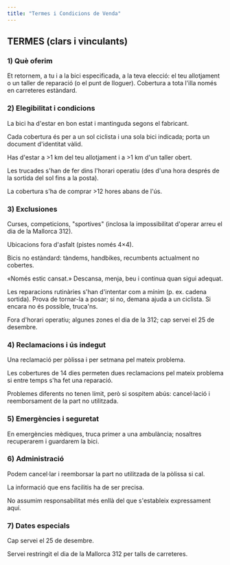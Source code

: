 ```yaml
---
title: "Termes i Condicions de Venda"
---
```


## TERMES (clars i vinculants)

### 1) Què oferim

Et retornem, a tu i a la bici especificada, a la teva elecció: el teu allotjament o un taller de reparació (o el punt de lloguer). Cobertura a tota l'illa només en carreteres estàndard.

### 2) Elegibilitat i condicions

La bici ha d'estar en bon estat i mantinguda segons el fabricant.

Cada cobertura és per a un sol ciclista i una sola bici indicada; porta un document d'identitat vàlid.

Has d'estar a >1 km del teu allotjament i a >1 km d'un taller obert.

Les trucades s'han de fer dins l'horari operatiu (des d'una hora després de la sortida del sol fins a la posta).

La cobertura s'ha de comprar >12 hores abans de l'ús.

### 3) Exclusiones

Curses, competicions, "sportives" (inclosa la impossibilitat d'operar arreu el dia de la Mallorca 312).

Ubicacions fora d'asfalt (pistes només 4×4).

Bicis no estàndard: tàndems, handbikes, recumbents actualment no cobertes.

«Només estic cansat.» Descansa, menja, beu i continua quan sigui adequat.

Les reparacions rutinàries s'han d'intentar com a mínim (p. ex. cadena sortida). Prova de tornar-la a posar; si no, demana ajuda a un ciclista. Si encara no és possible, truca'ns.

Fora d'horari operatiu; algunes zones el dia de la 312; cap servei el 25 de desembre.

### 4) Reclamacions i ús indegut

Una reclamació per pòlissa i per setmana pel mateix problema.

Les cobertures de 14 dies permeten dues reclamacions pel mateix problema si entre temps s'ha fet una reparació.

Problemes diferents no tenen límit, però si sospitem abús: cancel·lació i reemborsament de la part no utilitzada.

### 5) Emergències i seguretat

En emergències mèdiques, truca primer a una ambulància; nosaltres recuperarem i guardarem la bici.

### 6) Administració

Podem cancel·lar i reemborsar la part no utilitzada de la pòlissa si cal.

La informació que ens facilitis ha de ser precisa.

No assumim responsabilitat més enllà del que s'estableix expressament aquí.

### 7) Dates especials

Cap servei el 25 de desembre.

Servei restringit el dia de la Mallorca 312 per talls de carreteres.
